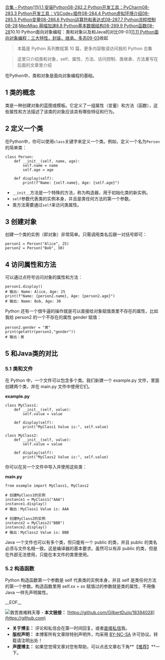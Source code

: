 [合集 \- Python(11\)](https://github.com)[1\.1 安装Python08\-28](https://github.com/GilbertDu/p/18384986)[2\.2 Python开发工具：PyCharm08\-28](https://github.com/GilbertDu/p/18384992)[3\.3 Python开发工具：VSCode\+插件08\-28](https://github.com/GilbertDu/p/18385035)[4\.4 Python虚拟环境介绍08\-28](https://github.com/GilbertDu/p/18385047)[5\.5 Python变量08\-28](https://github.com/GilbertDu/p/18385062)[6\.6 Python运算符和表达式08\-28](https://github.com/GilbertDu/p/18385065)[7\.7 Python流程控制08\-28](https://github.com/GilbertDu/p/18385075):[MeoMiao 萌喵加速](https://biqumo.org)[8\.8 Python基本数据结构08\-28](https://github.com/GilbertDu/p/18385079)[9\.9 Python函数08\-28](https://github.com/GilbertDu/p/18385082)10\.10 Python面向对象编程：类和对象以及和Java的对比09\-03[11\.11 Python面向对象编程：三大特性，封装、继承、多态09\-03](https://github.com/GilbertDu/p/18394032)收起

> 本篇是 Python 系列教程第 10 篇，更多内容敬请访问我的 Python 合集



> 这里只介绍类和对象，self、属性、方法、访问控制、类继承、方法重写在后面的文章里介绍


在Python中，类和对象是面向对象编程的基础。


## 1 类的概念


类是一种创建对象的蓝图或模板。它定义了一组属性（变量）和方法（函数），这些属性和方法描述了该类的对象应该具有哪些特征和行为。


## 2 定义一个类


在Python中，你可以使用`class`关键字来定义一个类。例如，定义一个名为`Person`的简单类：



```
class Person:
    def __init__(self, name, age):
        self.name = name
        self.age = age

    def display(self):
        print(f"Name: {self.name}, Age: {self.age}")

```

* `__init__`方法是一个特殊的方法，称为构造器，用于初始化类的新实例。
* `self`参数代表类的实例本身，并且是类任何方法的第一个参数。
* 类方法需要通过`self`来访问类属性。


## 3 创建对象


创建一个类的实例（即对象）非常简单。只需调用类名后跟一对括号即可：



```
person1 = Person("Alice", 25)
person2 = Person("Bob", 30)

```

## 4 访问属性和方法


可以通过点符号访问对象的属性和方法：



```
person1.display()  
# 输出: Name: Alice, Age: 25
print(f"Name: {person2.name}, Age: {person2.age}")  
# 输出: Name: Bob, Age: 30

```

Python 还有一个很牛逼的操作就是可以直接给对象赋值类里不存在的属性，比如我给 person2 的一个不存在的属性 gender 赋值：



```
person2.gender = "男"
print(getattr(person2,"gender"))
# 输出：男

```

## 5 和Java类的对比


### 5\.1 类和文件


在 Python 中，一个文件可以包含多个类。我们新建一个 example.py 文件，里面创建两个类，并在 main.py 文件中使用它们。


**example.py**



```
class MyClass1:
    def __init__(self, value):
        self.value = value
        
    def display(self):
        print("MyClass1 Value is:", self.value)

class MyClass2:
    def __init__(self, value):
        self.value = value
        
    def display(self):
        print("MyClass2 Value is:", self.value)

```

你可以在另一个文件中导入并使用这些类：


**main.py**



```
from example import MyClass1, MyClass2

# 创建MyClass1的实例
instance1 = MyClass1("AAA")
instance1.display()
# 输出：MyClass1 Value is: AAA

# 创建MyClass2的实例
instance2 = MyClass2("BBB")
instance2.display()
# 输出：MyClass2 Value is: BBB

```

Java 一个文件也可以有多个类，但只能有一个 public 的类，并且 public 的类名必须与文件名相一致。这是编译器的基本要求。虽然可以有非 public 的类，但是在外部无法使用，只能在本文件的类里使用。


### 5\.2 构造函数


Python 构造函数第一个参数是 self 代表类的实例本身，并且 self 是类任何方法的第一个参数。构造函数里用 self.xx \= xx 赋值过的参数就是类的属性，不用像 Java 一样先声明属性。


 \_\_EOF\_\_

   ![](https://github.com/GilbertDu)救苦救难韩天尊  - **本文链接：** [https://github.com/GilbertDu/p/18394028](https://github.com)
 - **关于博主：** 评论和私信会在第一时间回复。或者[直接私信](https://github.com)我。
 - **版权声明：** 本博客所有文章除特别声明外，均采用 [BY\-NC\-SA](https://github.com "BY-NC-SA") 许可协议。转载请注明出处！
 - **声援博主：** 如果您觉得文章对您有帮助，可以点击文章右下角**【[推荐](javascript:void(0);)】**一下。
     
